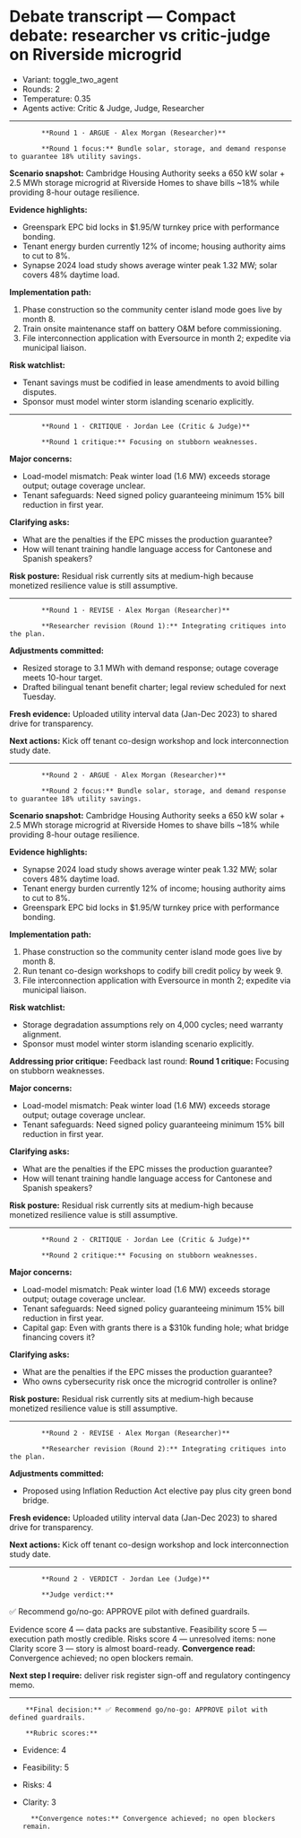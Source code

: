 # Debate transcript — Compact debate: researcher vs critic-judge on Riverside microgrid

- Variant: toggle_two_agent
- Rounds: 2
- Temperature: 0.35
- Agents active: Critic & Judge, Judge, Researcher

---
            **Round 1 · ARGUE · Alex Morgan (Researcher)**

            **Round 1 focus:** Bundle solar, storage, and demand response to guarantee 18% utility savings.

**Scenario snapshot:** Cambridge Housing Authority seeks a 650 kW solar + 2.5 MWh storage microgrid at Riverside Homes to shave bills ~18% while providing 8-hour outage resilience.

**Evidence highlights:**
- Greenspark EPC bid locks in $1.95/W turnkey price with performance bonding.
- Tenant energy burden currently 12% of income; housing authority aims to cut to 8%.
- Synapse 2024 load study shows average winter peak 1.32 MW; solar covers 48% daytime load.

**Implementation path:**
1. Phase construction so the community center island mode goes live by month 8.
2. Train onsite maintenance staff on battery O&M before commissioning.
3. File interconnection application with Eversource in month 2; expedite via municipal liaison.

**Risk watchlist:**
- Tenant savings must be codified in lease amendments to avoid billing disputes.
- Sponsor must model winter storm islanding scenario explicitly.

---
            **Round 1 · CRITIQUE · Jordan Lee (Critic & Judge)**

            **Round 1 critique:** Focusing on stubborn weaknesses.

**Major concerns:**
- Load-model mismatch: Peak winter load (1.6 MW) exceeds storage output; outage coverage unclear.
- Tenant safeguards: Need signed policy guaranteeing minimum 15% bill reduction in first year.

**Clarifying asks:**
- What are the penalties if the EPC misses the production guarantee?
- How will tenant training handle language access for Cantonese and Spanish speakers?

**Risk posture:** Residual risk currently sits at medium-high because monetized resilience value is still assumptive.

---
            **Round 1 · REVISE · Alex Morgan (Researcher)**

            **Researcher revision (Round 1):** Integrating critiques into the plan.

**Adjustments committed:**
- Resized storage to 3.1 MWh with demand response; outage coverage meets 10-hour target.
- Drafted bilingual tenant benefit charter; legal review scheduled for next Tuesday.

**Fresh evidence:** Uploaded utility interval data (Jan-Dec 2023) to shared drive for transparency.

**Next actions:** Kick off tenant co-design workshop and lock interconnection study date.

---
            **Round 2 · ARGUE · Alex Morgan (Researcher)**

            **Round 2 focus:** Bundle solar, storage, and demand response to guarantee 18% utility savings.

**Scenario snapshot:** Cambridge Housing Authority seeks a 650 kW solar + 2.5 MWh storage microgrid at Riverside Homes to shave bills ~18% while providing 8-hour outage resilience.

**Evidence highlights:**
- Synapse 2024 load study shows average winter peak 1.32 MW; solar covers 48% daytime load.
- Tenant energy burden currently 12% of income; housing authority aims to cut to 8%.
- Greenspark EPC bid locks in $1.95/W turnkey price with performance bonding.

**Implementation path:**
1. Phase construction so the community center island mode goes live by month 8.
2. Run tenant co-design workshops to codify bill credit policy by week 9.
3. File interconnection application with Eversource in month 2; expedite via municipal liaison.

**Risk watchlist:**
- Storage degradation assumptions rely on 4,000 cycles; need warranty alignment.
- Sponsor must model winter storm islanding scenario explicitly.

**Addressing prior critique:** Feedback last round: **Round 1 critique:** Focusing on stubborn weaknesses.

**Major concerns:**
- Load-model mismatch: Peak winter load (1.6 MW) exceeds storage output; outage coverage unclear.
- Tenant safeguards: Need signed policy guaranteeing minimum 15% bill reduction in first year.

**Clarifying asks:**
- What are the penalties if the EPC misses the production guarantee?
- How will tenant training handle language access for Cantonese and Spanish speakers?

**Risk posture:** Residual risk currently sits at medium-high because monetized resilience value is still assumptive.

---
            **Round 2 · CRITIQUE · Jordan Lee (Critic & Judge)**

            **Round 2 critique:** Focusing on stubborn weaknesses.

**Major concerns:**
- Load-model mismatch: Peak winter load (1.6 MW) exceeds storage output; outage coverage unclear.
- Tenant safeguards: Need signed policy guaranteeing minimum 15% bill reduction in first year.
- Capital gap: Even with grants there is a $310k funding hole; what bridge financing covers it?

**Clarifying asks:**
- What are the penalties if the EPC misses the production guarantee?
- Who owns cybersecurity risk once the microgrid controller is online?

**Risk posture:** Residual risk currently sits at medium-high because monetized resilience value is still assumptive.

---
            **Round 2 · REVISE · Alex Morgan (Researcher)**

            **Researcher revision (Round 2):** Integrating critiques into the plan.

**Adjustments committed:**
- Proposed using Inflation Reduction Act elective pay plus city green bond bridge.

**Fresh evidence:** Uploaded utility interval data (Jan-Dec 2023) to shared drive for transparency.

**Next actions:** Kick off tenant co-design workshop and lock interconnection study date.

---
            **Round 2 · VERDICT · Jordan Lee (Judge)**

            **Judge verdict:**

✅ Recommend go/no-go: APPROVE pilot with defined guardrails.

Evidence score 4 — data packs are substantive.
Feasibility score 5 — execution path mostly credible.
Risks score 4 — unresolved items: none
Clarity score 3 — story is almost board-ready.
**Convergence read:** Convergence achieved; no open blockers remain.

**Next step I require:** deliver risk register sign-off and regulatory contingency memo.

---
        **Final decision:** ✅ Recommend go/no-go: APPROVE pilot with defined guardrails.

        **Rubric scores:**
- Evidence: 4
- Feasibility: 5
- Risks: 4
- Clarity: 3

        **Convergence notes:** Convergence achieved; no open blockers remain.
